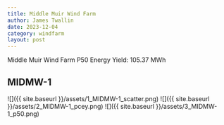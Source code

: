 ```yaml
---
title: Middle Muir Wind Farm
author: James Twallin
date: 2023-12-04
category: windfarm
layout: post
---
```

Middle Muir Wind Farm P50 Energy Yield: 105.37 MWh

MIDMW-1
-------------
![]({{ site.baseurl }}/assets/1_MIDMW-1_scatter.png)
![]({{ site.baseurl }}/assets/2_MIDMW-1_pcey.png)
![]({{ site.baseurl }}/assets/3_MIDMW-1_p50.png)

